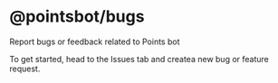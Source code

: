 # @pointsbot/bugs
Report bugs or feedback related to Points bot

To get started, head to the Issues tab and createa new bug or feature request.
